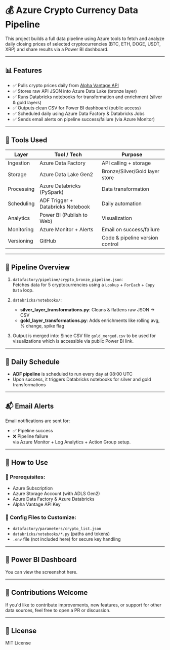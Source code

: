# 💰 Azure Crypto Currency Data Pipeline

This project builds a full data pipeline using Azure tools to fetch and analyze daily closing prices of selected cryptocurrencies (BTC, ETH, DOGE, USDT, XRP) and share results via a Power BI dashboard.

---

## 📊 Features

- ✅ Pulls crypto prices daily from [Alpha Vantage API](https://www.alphavantage.co/)
- ✅ Stores raw API JSON into Azure Data Lake (bronze layer)
- ✅ Runs Databricks notebooks for transformation and enrichment (silver & gold layers)
- ✅ Outputs clean CSV for Power BI dashboard (public access)
- ✅ Scheduled daily using Azure Data Factory & Databricks Jobs
- ✅ Sends email alerts on pipeline success/failure (via Azure Monitor)

---

## 🧰 Tools Used

| Layer       | Tool / Tech                        | Purpose                         |
|-------------|------------------------------------|---------------------------------|
| Ingestion   | Azure Data Factory                 | API calling + storage           |
| Storage     | Azure Data Lake Gen2               | Bronze/Silver/Gold layer store  |
| Processing  | Azure Databricks (PySpark)         | Data transformation             |
| Scheduling  | ADF Trigger + Databricks Notebook  | Daily automation                |
| Analytics   | Power BI (Publish to Web)          | Visualization                   |
| Monitoring  | Azure Monitor + Alerts             | Email on success/failure        |
| Versioning  | GitHub                             | Code & pipeline version control |

---

## 🔄 Pipeline Overview

1. `datafactory/pipeline/crypto_bronze_pipeline.json`:  
   Fetches data for 5 cryptocurrencies using a `Lookup` + `ForEach` + `Copy Data` loop.

2. `databricks/notebooks/`:
   - **silver_layer_transformations.py**: Cleans & flattens raw JSON → CSV
   - **gold_layer_transformations.py**: Adds enrichments like rolling avg, % change, spike flag

3. Output is merged into:
   Since CSV file `gold_merged.csv` to be used for visualizations which is accessible via public Power BI link.

---

## 📅 Daily Schedule

- **ADF pipeline** is scheduled to run every day at 08:00 UTC
- Upon success, it triggers Databricks notebooks for silver and gold transformations

---

## 📬 Email Alerts

Email notifications are sent for:
- ✅ Pipeline success
- ❌ Pipeline failure  
via Azure Monitor + Log Analytics + Action Group setup.

---

## 📎 How to Use

### 🔧 Prerequisites:
- Azure Subscription
- Azure Storage Account (with ADLS Gen2)
- Azure Data Factory & Azure Databricks
- Alpha Vantage API Key

### 🔑 Config Files to Customize:
- `datafactory/parameters/crypto_list.json`
- `databricks/notebooks/*.py` (paths and tokens)
- `.env` file (not included here) for secure key handling

---

## 🔗 Power BI Dashboard

You can view the screenshot here.

---

## 🙌 Contributions Welcome

If you'd like to contribute improvements, new features, or support for other data sources, feel free to open a PR or discussion.

---

## 📜 License

MIT License
